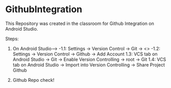 # GithubIntegration

This Repository was created in the classroom for Github Integration on Android Studio.

Steps:
1. On Android Studio-->
-1.1: Settings -> Version Control -> Git -> <<Add your Git Pathe and Test it>>
-1.2: Settings -> Version Control -> Github -> Add Account
  1.3: VCS tab on Android Studio -> Git -> Enable Version Controlling -> root -> Git
  1.4: VCS tab on Android Studio -> Import into Version Controlling -> Share Project Github
 
 
2. Github Repo check!
